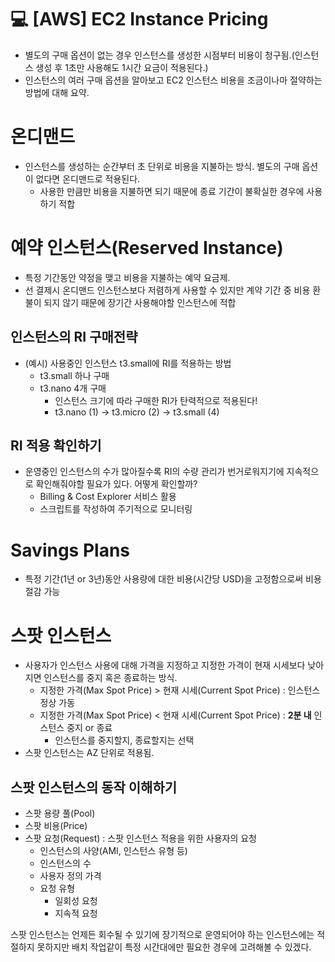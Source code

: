 💻 [AWS] EC2 Instance Pricing
=============

* 별도의 구매 옵션이 없는 경우 인스턴스를 생성한 시점부터 비용이 청구됨.(인스턴스 생성 후 1초만 사용해도 1시간 요금이 적용된다.)
* 인스턴스의 여러 구매 옵션을 알아보고 EC2 인스턴스 비용을 조금이나마 절약하는 방법에 대해 요약.

# 온디맨드
* 인스턴스를 생성하는 순간부터 초 단위로 비용을 지불하는 방식. 별도의 구매 옵션이 없다면 온디맨드로 적용된다.
  * 사용한 만큼만 비용을 지불하면 되기 때문에 종료 기간이 불확실한 경우에 사용하기 적합

# 예약 인스턴스(Reserved Instance)
* 특정 기간동안 약정을 맺고 비용을 지불하는 예약 요금제.
* 선 결제시 온디맨드 인스턴스보다 저렴하게 사용할 수 있지만 계약 기간 중 비용 환불이 되지 않기 때문에 장기간 사용해야할 인스턴스에 적합

## 인스턴스의 RI 구매전략
* (예시) 사용중인 인스턴스 t3.small에 RI를 적용하는 방법
  * t3.small 하나 구매
  * t3.nano 4개 구매
    * 인스턴스 크기에 따라 구매한 RI가 탄력적으로 적용된다!
    * t3.nano (1) -> t3.micro (2) -> t3.small (4)

## RI 적용 확인하기
* 운영중인 인스턴스의 수가 많아질수록 RI의 수량 관리가 번거로워지기에 지속적으로 확인해줘야할 필요가 있다. 어떻게 확인할까?
  * Billing & Cost Explorer 서비스 활용
  * 스크립트를 작성하여 주기적으로 모니터링

# Savings Plans
* 특정 기간(1년 or 3년)동안 사용량에 대한 비용(시간당 USD)을 고정함으로써 비용 절감 가능

# 스팟 인스턴스
* 사용자가 인스턴스 사용에 대해 가격을 지정하고 지정한 가격이 현재 시세보다 낮아지면 인스턴스를 중지 혹은 종료하는 방식.
  * 지정한 가격(Max Spot Price) > 현재 시세(Current Spot Price) : 인스턴스 정상 가동
  * 지정한 가격(Max Spot Price) < 현재 시세(Current Spot Price) : **2분 내** 인스턴스 중지 or 종료
    * 인스턴스를 중지할지, 종료할지는 선택
* 스팟 인스턴스는 AZ 단위로 적용됨. 

## 스팟 인스턴스의 동작 이해하기
* 스팟 용량 풀(Pool)
* 스팟 비용(Price)
* 스팟 요청(Request) : 스팟 인스턴스 적용을 위한 사용자의 요청
  * 인스턴스의 사양(AMI, 인스턴스 유형 등)
  * 인스턴스의 수
  * 사용자 정의 가격
  * 요청 유형
    * 일회성 요청
    * 지속적 요청

스팟 인스턴스는 언제든 회수될 수 있기에 장기적으로 운영되어야 하는 인스턴스에는 적절하지 못하지만 배치 작업같이 특정 시간대에만 필요한 경우에 고려해볼 수 있겠다.